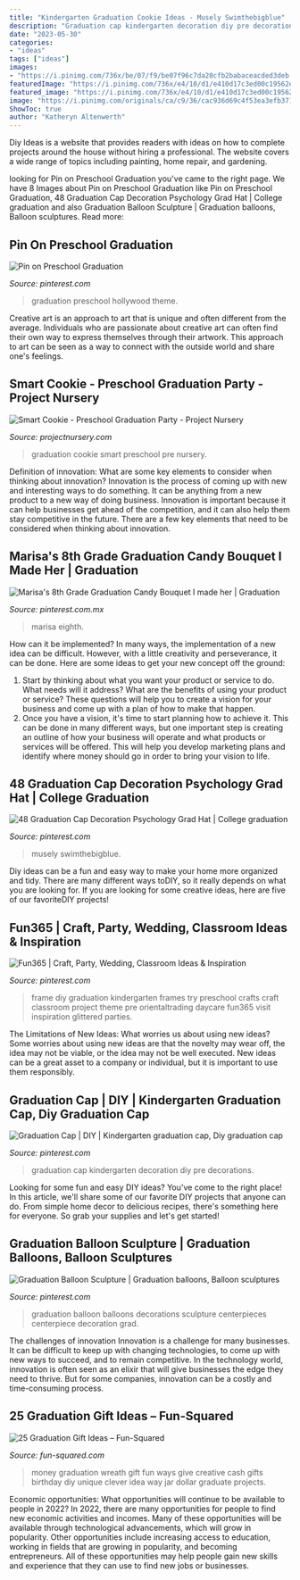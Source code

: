 ```yaml
---
title: "Kindergarten Graduation Cookie Ideas - Musely Swimthebigblue"
description: "Graduation cap kindergarten decoration diy pre decorations"
date: "2023-05-30"
categories:
- "ideas"
tags: ["ideas"]
images:
- "https://i.pinimg.com/736x/be/07/f9/be07f96c7da20cfb2babaceacded3deb.jpg"
featuredImage: "https://i.pinimg.com/736x/e4/10/d1/e410d17c3ed00c19562eb04335a1468e--graduation-parties-graduation-party-kids-kindergarten.jpg"
featured_image: "https://i.pinimg.com/736x/e4/10/d1/e410d17c3ed00c19562eb04335a1468e--graduation-parties-graduation-party-kids-kindergarten.jpg"
image: "https://i.pinimg.com/originals/ca/c9/36/cac936d69c4f53ea3efb37161620fb0d.jpg"
ShowToc: true
author: "Katheryn Altenwerth"
---
```



Diy Ideas is a website that provides readers with ideas on how to complete projects around the house without hiring a professional. The website covers a wide range of topics including painting, home repair, and gardening. 

	

		
looking for Pin on Preschool Graduation you've came to the right page. We have 8 Images about Pin on Preschool Graduation like Pin on Preschool Graduation, 48 Graduation Cap Decoration Psychology Grad Hat | College graduation and also Graduation Balloon Sculpture | Graduation balloons, Balloon sculptures. Read more:
		
    
## Pin On Preschool Graduation

<img loading=lazy src="https://i.pinimg.com/736x/12/0c/8e/120c8e0aaef5d8d976391b86b059308b--hollywood-classroom-hollywood-theme.jpg" onerror="this.onerror=null;this.src='https://tse2.mm.bing.net/th?id=OIP.BLdRmlD7wnrDSKdim0MZvAHaJ3&amp;pid=15.1';" alt="Pin on Preschool Graduation">

_Source: pinterest.com_

>graduation preschool hollywood theme. 

	

Creative art is an approach to art that is unique and often different from the average. Individuals who are passionate about creative art can often find their own way to express themselves through their artwork. This approach to art can be seen as a way to connect with the outside world and share one's feelings.

    
## Smart Cookie - Preschool Graduation Party - Project Nursery

<img loading=lazy src="https://projectnursery.com/wp-content/uploads/2017/06/044-e1496627215949.jpg" onerror="this.onerror=null;this.src='https://tse2.mm.bing.net/th?id=OIP.35y1EqxZ09QmSU_ElkAIJAHaJ4&amp;pid=15.1';" alt="Smart Cookie - Preschool Graduation Party - Project Nursery">

_Source: projectnursery.com_

>graduation cookie smart preschool pre nursery. 

	

Definition of innovation: What are some key elements to consider when thinking about innovation?
Innovation is the process of coming up with new and interesting ways to do something. It can be anything from a new product to a new way of doing business. Innovation is important because it can help businesses get ahead of the competition, and it can also help them stay competitive in the future.
There are a few key elements that need to be considered when thinking about innovation.

    
## Marisa&#039;s 8th Grade Graduation Candy Bouquet I Made Her | Graduation

<img loading=lazy src="https://i.pinimg.com/736x/9f/cf/65/9fcf65851e136ad395cad201a9a58519.jpg" onerror="this.onerror=null;this.src='https://tse2.mm.bing.net/th?id=OIP.GNLIzGA6VsEy6QFC_aXnlQHaJ3&amp;pid=15.1';" alt="Marisa&#039;s 8th Grade Graduation Candy Bouquet I made her | Graduation">

_Source: pinterest.com.mx_

>marisa eighth. 

	

How can it be implemented?
In many ways, the implementation of a new idea can be difficult. However, with a little creativity and perseverance, it can be done. Here are some ideas to get your new concept off the ground: 
1. Start by thinking about what you want your product or service to do. What needs will it address? What are the benefits of using your product or service? These questions will help you to create a vision for your business and come up with a plan of how to make that happen. 
2. Once you have a vision, it's time to start planning how to achieve it. This can be done in many different ways, but one important step is creating an outline of how your business will operate and what products or services will be offered. This will help you develop marketing plans and identify where money should go in order to bring your vision to life.

    
## 48 Graduation Cap Decoration Psychology Grad Hat | College Graduation

<img loading=lazy src="https://i.pinimg.com/736x/02/67/cc/0267ccf57fdc13aff583e3861f6ca426.jpg" onerror="this.onerror=null;this.src='https://tse2.mm.bing.net/th?id=OIP.jxdkGI8M9IXHXTVVWeowSgHaJ3&amp;pid=15.1';" alt="48 Graduation Cap Decoration Psychology Grad Hat | College graduation">

_Source: pinterest.com_

>musely swimthebigblue. 

	

Diy ideas can be a fun and easy way to make your home more organized and tidy. There are many different ways toDIY, so it really depends on what you are looking for. If you are looking for some creative ideas, here are five of our favoriteDIY projects!

    
## Fun365 | Craft, Party, Wedding, Classroom Ideas &amp; Inspiration

<img loading=lazy src="https://i.pinimg.com/736x/e4/10/d1/e410d17c3ed00c19562eb04335a1468e--graduation-parties-graduation-party-kids-kindergarten.jpg" onerror="this.onerror=null;this.src='https://tse4.mm.bing.net/th?id=OIP.AoMAqrjs_IvLIC9J5zK4rwHaLH&amp;pid=15.1';" alt="Fun365 | Craft, Party, Wedding, Classroom Ideas &amp; Inspiration">

_Source: pinterest.com_

>frame diy graduation kindergarten frames try preschool crafts craft classroom project theme pre orientaltrading daycare fun365 visit inspiration glittered parties. 

	

The Limitations of New Ideas: What worries us about using new ideas?
Some worries about using new ideas are that the novelty may wear off, the idea may not be viable, or the idea may not be well executed. New ideas can be a great asset to a company or individual, but it is important to use them responsibly.

    
## Graduation Cap | DIY | Kindergarten Graduation Cap, Diy Graduation Cap

<img loading=lazy src="https://i.pinimg.com/736x/be/07/f9/be07f96c7da20cfb2babaceacded3deb.jpg" onerror="this.onerror=null;this.src='https://tse2.mm.bing.net/th?id=OIP.DZ5RA4dVKhsFrtMlztwpowHaJ3&amp;pid=15.1';" alt="Graduation Cap | DIY | Kindergarten graduation cap, Diy graduation cap">

_Source: pinterest.com_

>graduation cap kindergarten decoration diy pre decorations. 

	

Looking for some fun and easy DIY ideas? You've come to the right place! In this article, we'll share some of our favorite DIY projects that anyone can do. From simple home decor to delicious recipes, there's something here for everyone. So grab your supplies and let's get started!

    
## Graduation Balloon Sculpture | Graduation Balloons, Balloon Sculptures

<img loading=lazy src="https://i.pinimg.com/originals/ca/c9/36/cac936d69c4f53ea3efb37161620fb0d.jpg" onerror="this.onerror=null;this.src='https://tse4.mm.bing.net/th?id=OIP.QhY-pSlY4fx6I7QYaWcPJQHaJ4&amp;pid=15.1';" alt="Graduation Balloon Sculpture | Graduation balloons, Balloon sculptures">

_Source: pinterest.com_

>graduation balloon balloons decorations sculpture centerpieces centerpiece decoration grad. 

	

The challenges of innovation
Innovation is a challenge for many businesses. It can be difficult to keep up with changing technologies, to come up with new ways to succeed, and to remain competitive. In the technology world, innovation is often seen as an elixir that will give businesses the edge they need to thrive. But for some companies, innovation can be a costly and time-consuming process.

    
## 25 Graduation Gift Ideas – Fun-Squared

<img loading=lazy src="http://fun-squared.com/wp-content/uploads/2017/05/GradWreath.jpg" onerror="this.onerror=null;this.src='https://tse4.mm.bing.net/th?id=OIP.8ERIPmSt1jy2wlwWd8eCMwHaLD&amp;pid=15.1';" alt="25 Graduation Gift Ideas – Fun-Squared">

_Source: fun-squared.com_

>money graduation wreath gift fun ways give creative cash gifts birthday diy unique clever idea way jar dollar graduate projects. 

	

Economic opportunities: What opportunities will continue to be available to people in 2022?
In 2022, there are many opportunities for people to find new economic activities and incomes. Many of these opportunities will be available through technological advancements, which will grow in popularity. Other opportunities include increasing access to education, working in fields that are growing in popularity, and becoming entrepreneurs. All of these opportunities may help people gain new skills and experience that they can use to find new jobs or businesses.

